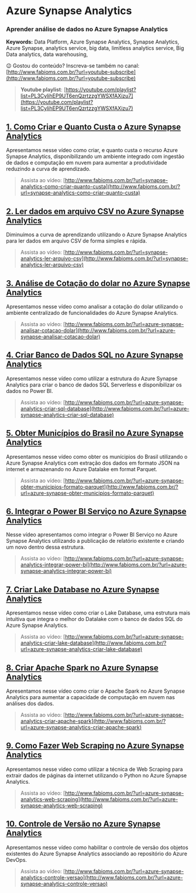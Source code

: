 # Azure Synapse Analytics  
### **Aprender análise de dados no Azure Synapse Analytics**  
**Keywords:** Data Platform, Azure Synapse Analytics, Synapse Analytics, Azure Synapse, analytics service, big data, limitless analytics service, Big Data analytics, data warehousing,  

😉 Gostou do conteúdo? Inscreva-se também no canal: [http://www.fabioms.com.br/?url=youtube-subscribe](http://www.fabioms.com.br/?url=youtube-subscribe)

> **Youtube playlist**: [https://youtube.com/playlist?list=PL3CylihEP9UT6enQzrtzzgYWSXfAXizu7](https://youtube.com/playlist?list=PL3CylihEP9UT6enQzrtzzgYWSXfAXizu7)  


## [1. Como Criar e Quanto Custa o Azure Synapse Analytics](/synapse-analytics-como-criar-quanto-custa.md)
Apresentamos nesse vídeo como criar, e quanto custa o recurso Azure Synapse Analytics, disponibilizando um ambiente integrado com ingestão de dados e computação em nuvem para aumentar a produtividade reduzindo a curva de aprendizado.
> Assista ao vídeo: [http://www.fabioms.com.br/?url=synapse-analytics-como-criar-quanto-custa](http://www.fabioms.com.br/?url=synapse-analytics-como-criar-quanto-custa)  

## [2. Ler dados em arquivo CSV no Azure Synapse Analytics](/synapse-analytics-ler-arquivo-csv.md)
Diminuímos a curva de aprendizando utilizando o Azure Synapse Analytics para ler dados em arquivo CSV de forma simples e rápida.
> Assista ao vídeo: [http://www.fabioms.com.br/?url=synapse-analytics-ler-arquivo-csv](http://www.fabioms.com.br/?url=synapse-analytics-ler-arquivo-csv)  

## [3. Análise de Cotação do dolar no Azure Synapse Analytics](/azure-synapse-analisar-cotacao-dolar.md)
Apresentamos nesse vídeo como analisar a cotação do dolar utilizando o ambiente centralizado de funcionalidades do Azure Synapse Analytics.
> Assista ao vídeo: [http://www.fabioms.com.br/?url=azure-synapse-analisar-cotacao-dolar](http://www.fabioms.com.br/?url=azure-synapse-analisar-cotacao-dolar)  

## [4. Criar Banco de Dados SQL no Azure Synapse Analytics](/azure-synapse-analytics-criar-sql-database.md)
Apresentamos nesse vídeo como utilizar a estrutura do Azure Synapse Analytics para criar o banco de dados SQL Serverless e disponibilizar os dados no Power BI.
> Assista ao vídeo: [http://www.fabioms.com.br/?url=azure-synapse-analytics-criar-sql-database](http://www.fabioms.com.br/?url=azure-synapse-analytics-criar-sql-database)  

## [5. Obter Municípios do Brasil no Azure Synapse Analytics](/azure-synapse-obter-municipios-formato-parquet.md)
Apresentamos nesse vídeo como obter os munícipios do Brasil utilizando o Azure Synapse Analytics com extração dos dados em formato JSON na internet e armazenando no Azure Datalake em format Parquet.

> Assista ao vídeo: [http://www.fabioms.com.br/?url=azure-synapse-obter-municipios-formato-parquet](http://www.fabioms.com.br/?url=azure-synapse-obter-municipios-formato-parquet)  

## [6. Integrar o Power BI Serviço no Azure Synapse Analytics](/azure-synapse-analytics-integrar-power-bi.md)
Nesse vídeo apresentamos como integrar o Power BI Serviço no Azure Synapse Analytics utilizando a publicação de relatório existente e criando um novo dentro dessa estrutura.
> Assista ao vídeo: [http://www.fabioms.com.br/?url=azure-synapse-analytics-integrar-power-bi](http://www.fabioms.com.br/?url=azure-synapse-analytics-integrar-power-bi)  

## [7. Criar Lake Database no Azure Synapse Analytics](/azure-synapse-analytics-criar-lake-database.md)
Apresentamos nesse vídeo como criar o Lake Database, uma estrutura mais intuitiva que integra o melhor do Datalake com o banco de dados SQL do Azure Synapse Analytics.
> Assista ao vídeo: [http://www.fabioms.com.br/?url=azure-synapse-analytics-criar-lake-database](http://www.fabioms.com.br/?url=azure-synapse-analytics-criar-lake-database)  

## [8. Criar Apache Spark no Azure Synapse Analytics](/azure-synapse-analytics-criar-apache-spark.md)
Apresentamos nesse vídeo como criar o Apache Spark no Azure Synapse Analytics para aumentar a capacidade de computação em nuvem nas análises dos dados.
> Assista ao vídeo: [http://www.fabioms.com.br/?url=azure-synapse-analytics-criar-apache-spark](http://www.fabioms.com.br/?url=azure-synapse-analytics-criar-apache-spark)  

## [9. Como Fazer Web Scraping no Azure Synapse Analytics](/azure-synapse-analytics-web-scraping.md)
Apresentamos nesse video como utilizar a técnica de Web Scraping para extrair dados de páginas da internet utilizando o Python no Azure Synapse Analytics.

> Assista ao vídeo: [http://www.fabioms.com.br/?url=azure-synapse-analytics-web-scraping](http://www.fabioms.com.br/?url=azure-synapse-analytics-web-scraping)  

## [10. Controle de Versão no Azure Synapse Analytics ](/azure-synapse-analytics-controle-versao.md)
Apresentamos nesse vídeo como habilitar o controle de versão dos objetos existentes do Azure Synapse Analytics associando ao repositório do Azure DevOps.
> Assista ao vídeo: [http://www.fabioms.com.br/?url=azure-synapse-analytics-controle-versao](http://www.fabioms.com.br/?url=azure-synapse-analytics-controle-versao)  
